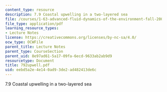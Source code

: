 ```yaml
---
content_type: resource
description: 7.9 Coastal upwelling in a two-layered sea
file: /courses/1-63-advanced-fluid-dynamics-of-the-environment-fall-2002/eebd5a2e4e140ad93de2ad482413de6c_792upwell.pdf
file_type: application/pdf
learning_resource_types:
- Lecture Notes
license: https://creativecommons.org/licenses/by-nc-sa/4.0/
ocw_type: OCWFile
parent_title: Lecture Notes
parent_type: CourseSection
parent_uid: 8e97ad61-5a17-09fa-6ecd-9633ab2ab9d9
resourcetype: Document
title: 792upwell.pdf
uid: eebd5a2e-4e14-0ad9-3de2-ad482413de6c
---
```

7.9 Coastal upwelling in a two-layered sea